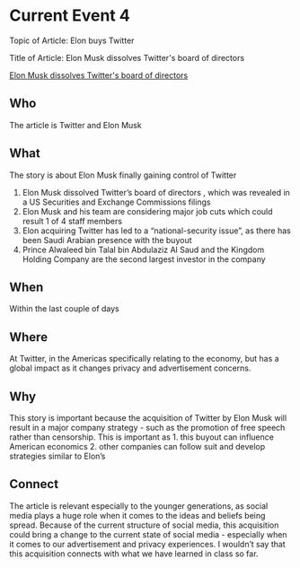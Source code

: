 # Current Event 4

Topic of Article: Elon buys Twitter

Title of Article: Elon Musk dissolves Twitter's board of directors

[Elon Musk dissolves Twitter's board of directors](https://www.bbc.com/news/technology-63458380)

## Who

The article is Twitter and Elon Musk

## What

The story is about Elon Musk finally gaining control of Twitter

1. Elon Musk dissolved Twitter’s board of directors , which was revealed in a US Securities and Exchange Commissions filings
2. Elon Musk and his team are considering major job cuts which could result 1 of 4 staff members
3. Elon acquiring Twitter has led to a “national-security issue”, as there has been Saudi Arabian presence with the buyout
4. Prince Alwaleed bin Talal bin Abdulaziz Al Saud and the Kingdom Holding Company are the second largest investor in the company

## When

Within the last couple of days

## Where

At Twitter, in the Americas specifically relating to the economy, but has a global impact as it changes privacy and advertisement concerns.

## Why

This story is important because the acquisition of Twitter by Elon Musk will result in a major company strategy - such as the promotion of free speech rather than censorship. This is important as 1. this buyout can influence American economics 2. other companies can follow suit and develop strategies similar to Elon’s

## Connect

The article is relevant especially to the younger generations, as social media plays a huge role when it comes to the ideas and beliefs being spread. Because of the current structure of social media, this acquisition could bring a change to the current state of social media - especially when it comes to our advertisement and privacy experiences. I wouldn’t say that this acquisition connects with what we have learned in class so far.